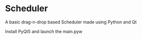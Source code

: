 # Scheduler
 A basic drag-n-drop based Scheduler made using Python and Qt

 Install PyQt5 and launch the main.pyw